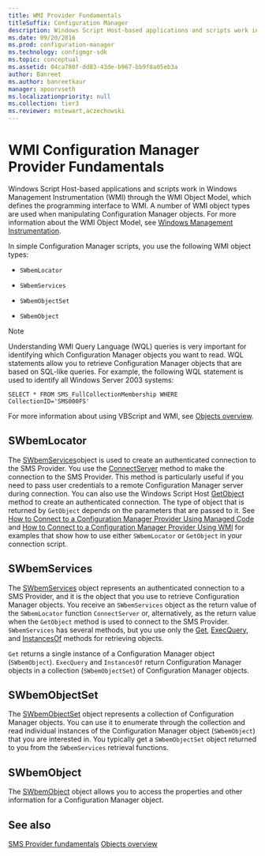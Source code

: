 ```yaml
---
title: WMI Provider Fundamentals
titleSuffix: Configuration Manager
description: Windows Script Host-based applications and scripts work in Windows Management Instrumentation (WMI) through the WMI Object Model, which defines the programming interface to WMI.
ms.date: 09/20/2016
ms.prod: configuration-manager
ms.technology: configmgr-sdk
ms.topic: conceptual
ms.assetid: 04ca780f-dd83-43de-b967-bb9f8a05eb3a
author: Banreet
ms.author: banreetkaur
manager: apoorvseth
ms.localizationpriority: null
ms.collection: tier3
ms.reviewer: mstewart,aczechowski
---
```

# WMI Configuration Manager Provider Fundamentals
Windows Script Host-based applications and scripts work in Windows Management Instrumentation (WMI) through the WMI Object Model, which defines the programming interface to WMI. A number of WMI object types are used when manipulating Configuration Manager objects. For more information about the WMI Object Model, see [Windows Management Instrumentation](/windows/win32/wmisdk/wmi-start-page).  

 In simple Configuration Manager scripts, you use the following WMI object types:  

-   `SWbemLocator`  

-   `SWbemServices`  

-   `SWbemObjectSet`  

-   `SWbemObject`  

> [!NOTE]
>  Understanding WMI Query Language (WQL) queries is very important for identifying which Configuration Manager objects you want to read. WQL statements allow you to retrieve Configuration Manager objects that are based on SQL-like queries. For example, the following WQL statement is used to identify all Windows Server 2003 systems:  
>   
>  `SELECT * FROM SMS_FullCollectionMembership WHERE CollectionID='SMS000FS'`  

 For more information about using VBScript and WMI, see [Objects overview](configuration-manager-objects-overview.md).  

## SWbemLocator  
 The [SWbemServices](/windows/win32/wmisdk/swbemservices)object is used to create an authenticated connection to the SMS Provider. You use the [ConnectServer](/windows/win32/wmisdk/swbemlocator-connectserver) method to make the connection to the SMS Provider. This method is particularly useful if you need to pass user credentials to a remote Configuration Manager server during connection. You can also use the Windows Script Host [GetObject](/previous-versions/windows/internet-explorer/ie-developer/windows-scripting/8ywk619w(v=vs.84)) method to create an authenticated connection. The type of object that is returned by `GetObject` depends on the parameters that are passed to it. See [How to Connect to a Configuration Manager Provider Using Managed Code](../../../develop/core/understand/how-to-connect-to-an-sms-provider-by-using-managed-code.md) and [How to Connect to a Configuration Manager Provider Using WMI](../../../develop/core/understand/how-to-connect-to-an-sms-provider-in-configuration-manager-by-using-wmi.md) for examples that show how to use either `SWbemLocator` or `GetObject` in your connection script.  

## SWbemServices  
 The [SWbemServices](/windows/win32/wmisdk/swbemservices) object represents an authenticated connection to a SMS Provider, and it is the object that you use to retrieve Configuration Manager objects. You receive an `SWbemServices` object as the return value of the `SWbemLocator` function `ConnectServer` or, alternatively, as the return value when the `GetObject` method is used to connect to the SMS Provider. `SWbemServices` has several methods, but you use only the [Get](/windows/win32/wmisdk/swbemservices-get), [ExecQuery](/windows/win32/wmisdk/swbemservices-execquery), and [InstancesOf](/windows/win32/wmisdk/swbemservices-instancesof) methods for retrieving objects.  

 `Get` returns a single instance of a Configuration Manager object (`SWbemObject`). `ExecQuery` and `InstancesOf` return Configuration Manager objects in a collection (`SWbemObjectSet`) of Configuration Manager objects.  

## SWbemObjectSet  
 The [SWbemObjectSet](/windows/win32/wmisdk/swbemobjectset) object represents a collection of Configuration Manager objects. You can use it to enumerate through the collection and read individual instances of the Configuration Manager object (`SWbemObject`) that you are interested in. You typically get a `SWbemObjectSet` object returned to you from the `SWbemServices` retrieval functions.  

## SWbemObject  
 The [SWbemObject](/windows/win32/wmisdk/swbemobject) object allows you to access the properties and other information for a Configuration Manager object.  

## See also

 [SMS Provider fundamentals](sms-provider-fundamentals.md)
 [Objects overview](configuration-manager-objects-overview.md)
